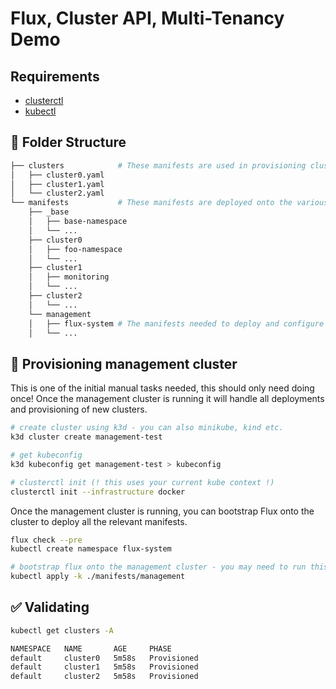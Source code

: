 # Flux, Cluster API, Multi-Tenancy Demo

## Requirements
- [clusterctl](https://github.com/kubernetes-sigs/cluster-api/tree/main/cmd/clusterctl)
- [kubectl](https://kubernetes.io/docs/tasks/tools/)

## 📂 Folder Structure
```bash
├── clusters            # These manifests are used in provisioning clusters using Cluster API.
│   ├── cluster0.yaml
│   ├── cluster1.yaml
│   └── cluster2.yaml
└── manifests           # These manifests are deployed onto the various clusters, including workload and management.
    ├── _base
    │   ├── base-namespace
    │   └── ...
    ├── cluster0
    │   ├── foo-namespace
    │   └── ...
    ├── cluster1
    │   ├── monitoring
    │   └── ...
    ├── cluster2
    │   └── ...
    └── management
    │   ├── flux-system # The manifests needed to deploy and configure Flux
    │   └── ...
```

## 🚧 Provisioning management cluster
This is one of the initial manual tasks needed, this should only need doing once! Once the management cluster is running it will handle all deployments and provisioning of new clusters.

```bash
# create cluster using k3d - you can also minikube, kind etc.
k3d cluster create management-test

# get kubeconfig
k3d kubeconfig get management-test > kubeconfig

# clusterctl init (! this uses your current kube context !)
clusterctl init --infrastructure docker
```

Once the management cluster is running, you can bootstrap Flux onto the cluster to deploy all the relevant manifests.
```bash
flux check --pre
kubectl create namespace flux-system

# bootstrap flux onto the management cluster - you may need to run this twice due to race conditions
kubectl apply -k ./manifests/management
```

## ✅ Validating

```bash
kubectl get clusters -A

NAMESPACE   NAME       AGE     PHASE
default     cluster0   5m58s   Provisioned
default     cluster1   5m58s   Provisioned
default     cluster2   5m58s   Provisioned
```
